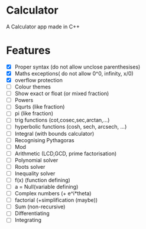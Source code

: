 # Calculator
A Calculator app made in C++

# Features

- [x] Proper syntax (do not allow unclose parenthesises)
- [x] Maths exceptions( do not allow 0^0, infinity, x/0)
- [x] overflow protection
- [ ] Colour themes
- [ ] Show exact or float (or mixed fraction)
- [ ] Powers
- [ ] Squrts (like fraction)
- [ ] pi (like fraction)
- [ ] trig functions (cot,cosec,sec,arctan,...)
- [ ] hyperbolic functions (cosh, sech, arcsech, ...)
- [ ] Integral (with bounds calculator)
- [ ] Recognising Pythagoras
- [ ] Mod
- [ ] Arithmetic (LCD,GCD, prime factorisation)
- [ ] Polynomial solver
- [ ] Roots solver 
- [ ] Inequality solver
- [ ] f(x) (function defining)
- [ ] a = Null(variable defining)
- [ ] Complex numbers (+ e^i*theta)
- [ ] factorial (+simplification (maybe))
- [ ] Sum (non-recursive)
- [ ] Differentiating
- [ ] Integrating
